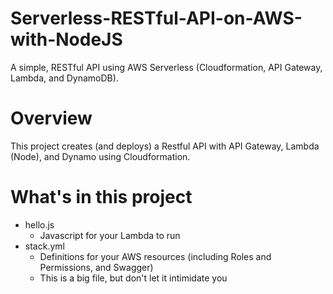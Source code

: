 # Serverless-RESTful-API-on-AWS-with-NodeJS
A simple, RESTful API using AWS Serverless (Cloudformation, API Gateway, Lambda, and DynamoDB).

# Overview

This project creates (and deploys) a Restful API with API Gateway, Lambda (Node), and Dynamo using Cloudformation.


# What's in this project

* hello.js
  * Javascript for your Lambda to run
* stack.yml
  * Definitions for your AWS resources (including Roles and Permissions, and Swagger)
  * This is a big file, but don't let it intimidate you


